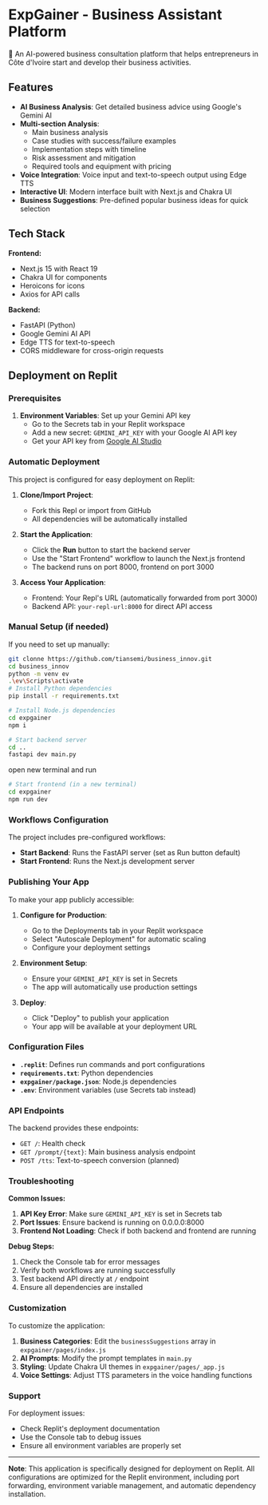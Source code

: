 
# ExpGainer - Business Assistant Platform

🚀 An AI-powered business consultation platform that helps entrepreneurs in Côte d'Ivoire start and develop their business activities.

## Features

- **AI Business Analysis**: Get detailed business advice using Google's Gemini AI
- **Multi-section Analysis**: 
  - Main business analysis
  - Case studies with success/failure examples
  - Implementation steps with timeline
  - Risk assessment and mitigation
  - Required tools and equipment with pricing
- **Voice Integration**: Voice input and text-to-speech output using Edge TTS
- **Interactive UI**: Modern interface built with Next.js and Chakra UI
- **Business Suggestions**: Pre-defined popular business ideas for quick selection

## Tech Stack

**Frontend:**
- Next.js 15 with React 19
- Chakra UI for components
- Heroicons for icons
- Axios for API calls

**Backend:**
- FastAPI (Python)
- Google Gemini AI API
- Edge TTS for text-to-speech
- CORS middleware for cross-origin requests

## Deployment on Replit

### Prerequisites

1. **Environment Variables**: Set up your Gemini API key
   - Go to the Secrets tab in your Replit workspace
   - Add a new secret: `GEMINI_API_KEY` with your Google AI API key
   - Get your API key from [Google AI Studio](https://aistudio.google.com/)

### Automatic Deployment

This project is configured for easy deployment on Replit:

1. **Clone/Import Project**: 
   - Fork this Repl or import from GitHub
   - All dependencies will be automatically installed

2. **Start the Application**:
   - Click the **Run** button to start the backend server
   - Use the "Start Frontend" workflow to launch the Next.js frontend
   - The backend runs on port 8000, frontend on port 3000

3. **Access Your Application**:
   - Frontend: Your Repl's URL (automatically forwarded from port 3000)
   - Backend API: `your-repl-url:8000` for direct API access

### Manual Setup (if needed)

If you need to set up manually:

```bash
git clonne https://github.com/tiansemi/business_innov.git
cd business_innov
python -m venv ev
.\ev\Scripts\activate
# Install Python dependencies
pip install -r requirements.txt

# Install Node.js dependencies
cd expgainer
npm i

# Start backend server
cd ..
fastapi dev main.py
```

open new terminal and run 

```bash
# Start frontend (in a new terminal)
cd expgainer
npm run dev
```

### Workflows Configuration

The project includes pre-configured workflows:

- **Start Backend**: Runs the FastAPI server (set as Run button default)
- **Start Frontend**: Runs the Next.js development server

### Publishing Your App

To make your app publicly accessible:

1. **Configure for Production**:
   - Go to the Deployments tab in your Replit workspace
   - Select "Autoscale Deployment" for automatic scaling
   - Configure your deployment settings

2. **Environment Setup**:
   - Ensure your `GEMINI_API_KEY` is set in Secrets
   - The app will automatically use production settings

3. **Deploy**:
   - Click "Deploy" to publish your application
   - Your app will be available at your deployment URL

### Configuration Files

- **`.replit`**: Defines run commands and port configurations
- **`requirements.txt`**: Python dependencies
- **`expgainer/package.json`**: Node.js dependencies
- **`.env`**: Environment variables (use Secrets tab instead)

### API Endpoints

The backend provides these endpoints:

- `GET /`: Health check
- `GET /prompt/{text}`: Main business analysis endpoint
- `POST /tts`: Text-to-speech conversion (planned)

### Troubleshooting

**Common Issues:**

1. **API Key Error**: Make sure `GEMINI_API_KEY` is set in Secrets tab
2. **Port Issues**: Ensure backend is running on 0.0.0.0:8000
3. **Frontend Not Loading**: Check if both backend and frontend are running

**Debug Steps:**

1. Check the Console tab for error messages
2. Verify both workflows are running successfully
3. Test backend API directly at `/` endpoint
4. Ensure all dependencies are installed

### Customization

To customize the application:

1. **Business Categories**: Edit the `businessSuggestions` array in `expgainer/pages/index.js`
2. **AI Prompts**: Modify the prompt templates in `main.py`
3. **Styling**: Update Chakra UI themes in `expgainer/pages/_app.js`
4. **Voice Settings**: Adjust TTS parameters in the voice handling functions

### Support

For deployment issues:
- Check Replit's deployment documentation
- Use the Console tab to debug issues
- Ensure all environment variables are properly set

---

**Note**: This application is specifically designed for deployment on Replit. All configurations are optimized for the Replit environment, including port forwarding, environment variable management, and automatic dependency installation.
